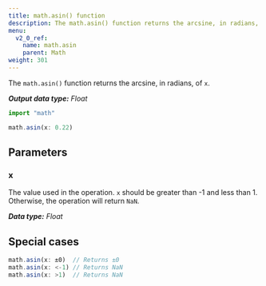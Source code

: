 ```yaml
---
title: math.asin() function
description: The math.asin() function returns the arcsine, in radians, of `x`.
menu:
  v2_0_ref:
    name: math.asin
    parent: Math
weight: 301
---
```


The `math.asin()` function returns the arcsine, in radians, of `x`.

_**Output data type:** Float_

```js
import "math"

math.asin(x: 0.22)
```

## Parameters

### x
The value used in the operation.
`x` should be greater than -1 and less than 1.
Otherwise, the operation will return `NaN`.

_**Data type:** Float_

## Special cases
```js
math.asin(x: ±0)  // Returns ±0
math.asin(x: <-1) // Returns NaN
math.asin(x: >1)  // Returns NaN
```

